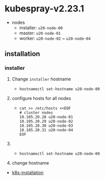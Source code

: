 # kubespray-v2.23.1
* nodes
  + installer: `u20-node-00`
  + master: `u20-node-01`
  + worker: `u20-node-02` ~ `u20-node-04`

## installation

### installer
1. Change `installer` hostname
    * ```shell
      hostnamectl set-hostname u20-node-00
      ```
2. configure hosts for all nodes
    * ```shell
      cat >> /etc/hosts <<EOF
      # cluster nodes
      10.105.20.28 u20-node-01
      10.105.20.29 u20-node-02
      10.105.20.30 u20-node-03
      10.105.20.31 u20-node-04
      EOF
      ```
3. 
    * ```shell
      hostnamectl set-hostname u20-node-00
      ```
2. change hostname
* [k8s-installation](k8s-installation.md)